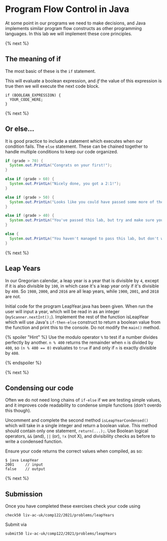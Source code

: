 # Program Flow Control in Java
At some point in our programs we need to make decisions, and Java implements similar program flow constructs as other programming languages. In this lab we will implement these core principles.

{% next %}

## The meaning of if

The most basic of these is the `if` statement.

This will evaluate a boolean expression, and _if_ the value of this expression is true then we will execute the next code block.

```
if (BOOLEAN_EXPRESSION) {
  YOUR_CODE_HERE;
}
```
{% next %}

## Or else...

It is good practice to include a statement which executes when our condition fails. The `else` statement. These can be chained together to handle multiple conditions to keep our code organized.

```java
if (grade > 70) {
  System.out.PrintLn("Congrats on your first!");
}

else if (grade > 60) {
  System.out.PrintLn("Nicely done, you got a 2:1!");
}

else if (grade > 50) {
  System.out.PrintLn("Looks like you could have passed some more of the unit tests, but your code still passes most. ");
}

else if (grade > 40) {
  System.out.PrintLn("You've passed this lab, but try and make sure you follow the specification closely and make a good attempt at each problem. Semi-functional code is always better than no code at all.");
}

else {
  System.out.PrintLn("You haven't managed to pass this lab, but don't worry as there is still plenty of time to go back and improve. Watch the lecture videos, try to follow what's needed in the labs, and ask the TA's for help in a lab session if there's any concepts you don't get, that's what they're there for!");
}
```

{% next %}

## Leap Years

In our Gregorian calendar, a leap year is a year that is divisible by `4`, except if it is also divisible by `100`, in which case it's a leap year only if it's divisible by `400`. So `1980`, `2000`, and `2016` are all leap years, while `1900`, `2001`, and `2018` are not.

Initial code for the program LeapYear.java has been given. When run the user will input a year, which will be read in as an integer (`myScanner.nextInt();`). Implement the rest of the function isLeapYear which will use Java's `if-then-else` construct to return a boolean value from the function and print this to the console. Do not modify the `main()` method.

{% spoiler "Hint" %}
Use the modulo operator `%` to test if a number divides perfectly by another. `n % 400` returns the remainder when `n` is divided by `400`, so `(n % 400 == 0)` evaluates to `true` if and only if `n` is exactly divisible by `400`.

{% endspoiler %}

{% next %}

## Condensing our code

Often we do not need long chains of `if-else` if we are testing simple values, and it improves code readability to condense simple functions (don't overdo this though).

Uncomment and complete the second method `isLeapYearCondensed()` which will take in a single integer and return a boolean value. This method should contain only one statement, `return(...);`. Use Boolean logical operators, `&&` (and), `||` (or), `!x` (not X), and divisibility checks as before to write a condensed function.

Ensure your code returns the correct values when compiled, as so:

```
$ java LeapYear
2001     // input
false    // output
```

{% next %}


## Submission

Once you have completed these exercises check your code using

```
check50 liv-ac-uk/comp122/2021/problems/leapYears
```

Submit via

```
submit50 liv-ac-uk/comp122/2021/problems/leapYears
```

